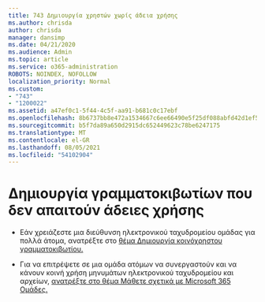 ```yaml
---
title: 743 Δημιουργία χρηστών χωρίς άδεια χρήσης
ms.author: chrisda
author: chrisda
manager: dansimp
ms.date: 04/21/2020
ms.audience: Admin
ms.topic: article
ms.service: o365-administration
ROBOTS: NOINDEX, NOFOLLOW
localization_priority: Normal
ms.custom:
- "743"
- "1200022"
ms.assetid: a47ef0c1-5f44-4c5f-aa91-b681c0c17ebf
ms.openlocfilehash: 8b6737bb8e472a1534667c6ee66490e5f25df088abfd42d1ef5c13a28984be67
ms.sourcegitcommit: b5f7da89a650d2915dc652449623c78be6247175
ms.translationtype: MT
ms.contentlocale: el-GR
ms.lasthandoff: 08/05/2021
ms.locfileid: "54102904"
---
```

# <a name="create-mailboxes-that-dont-require-licenses"></a>Δημιουργία γραμματοκιβωτίων που δεν απαιτούν άδειες χρήσης

- Εάν χρειάζεστε μια διεύθυνση ηλεκτρονικού ταχυδρομείου ομάδας για πολλά άτομα, ανατρέξτε στο [θέμα Δημιουργία κοινόχρηστου γραμματοκιβωτίου.](https://docs.microsoft.com/microsoft-365/admin/email/create-a-shared-mailbox)

- Για να επιτρέψετε σε μια ομάδα ατόμων να συνεργαστούν και να κάνουν κοινή χρήση μηνυμάτων ηλεκτρονικού ταχυδρομείου και αρχείων, [ανατρέξτε στο θέμα Μάθετε σχετικά με Microsoft 365 Ομάδες.](https://support.office.com/article/b565caa1-5c40-40ef-9915-60fdb2d97fa2)
